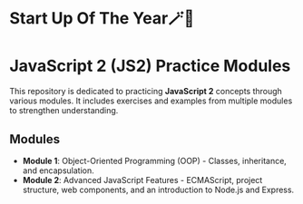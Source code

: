 # Start Up Of The Year🪄🐞

# JavaScript 2 (JS2) Practice Modules

This repository is dedicated to practicing **JavaScript 2** concepts through various modules. It includes exercises and examples from multiple modules to strengthen understanding.

## Modules

- **Module 1**: Object-Oriented Programming (OOP) - Classes, inheritance, and encapsulation.
- **Module 2**: Advanced JavaScript Features - ECMAScript, project structure, web components, and an introduction to Node.js and Express.
